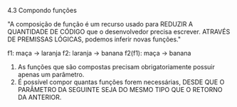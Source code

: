 4.3 Compondo funções

"A composição de função é um recurso usado para REDUZIR A QUANTIDADE DE CÓDIGO
que o desenvolvedor precisa escrever. ATRAVÉS DE PREMISSAS LÓGICAS, podemos
inferir novas funções."

f1:     maça    -> laranja
f2:     laranja -> banana
f2(f1): maça    -> banana

1. As funções que são compostas precisam obrigatoriamente possuir apenas um
parâmetro.
2. É possível compor quantas funções forem necessárias, DESDE QUE O PARÂMETRO
DA SEGUINTE SEJA DO MESMO TIPO QUE O RETORNO DA ANTERIOR.
